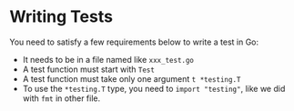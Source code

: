 # Writing Tests
You need to satisfy a few requirements below to write a test in Go:
- It needs to be in a file named like `xxx_test.go`
- A test function must start with `Test`
- A test function must take only one argument `t *testing.T`
- To use the `*testing.T` type, you need to `import "testing"`, like we did with `fmt` in other file.